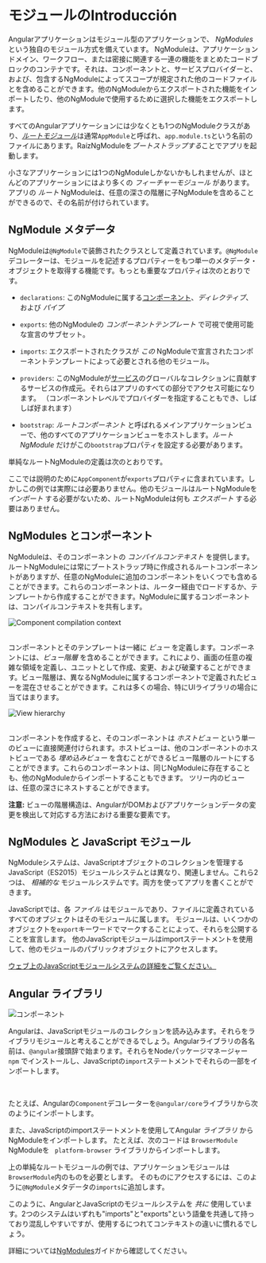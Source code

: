 # モジュールのIntroducción

Angularアプリケーションはモジュール型のアプリケーションで、 *NgModules* という独自のモジュール方式を備えています。
NgModuleは、アプリケーションドメイン、ワークフロー、または密接に関連する一連の機能をまとめたコードブロックのコンテナです。それは、コンポーネントと、サービスプロバイダーと、および、包含するNgModuleによってスコープが規定された他のコードファイルとを含めることができます。他のNgModuleからエクスポートされた機能をインポートしたり、他のNgModuleで使用するために選択した機能をエクスポートします。

すべてのAngularアプリケーションには少なくとも1つのNgModuleクラスがあり、[*ルートモジュール*](guide/bootstrapping)は通常`AppModule`と呼ばれ、`app.module.ts`という名前のファイルにあります。RaízNgModuleを*ブートストラップする*ことでアプリを起動します。

小さなアプリケーションには1つのNgModuleしかないかもしれませんが、ほとんどのアプリケーションにはより多くの *フィーチャーモジュール* があります。アプリの *ルート* NgModuleは、任意の深さの階層に子NgModuleを含めることができるので、その名前が付けられています。

## NgModule メタデータ

NgModuleは`@NgModule`で装飾されたクラスとして定義されています。`@NgModule`デコレーターは、モジュールを記述するプロパティーをもつ単一のメタデータ・オブジェクトを取得する機能です。もっとも重要なプロパティは次のとおりです。

* `declarations`: このNgModuleに属する[コンポーネント](guide/architecture-components)、*ディレクティブ*、および *パイプ*

* `exports`: 他のNgModuleの *コンポーネントテンプレート* で可視で使用可能な宣言のサブセット。

* `imports`: エクスポートされたクラスが *この* NgModuleで宣言されたコンポーネントテンプレートによって必要とされる他のモジュール。

* `providers`: このNgModuleが[サービス](guide/architecture-services)のグローバルなコレクションに貢献するサービスの作成元。それらはアプリのすべての部分でアクセス可能になります。 （コンポーネントレベルでプロバイダーを指定することもでき、しばしば好まれます）

* `bootstrap`:  *ルートコンポーネント* と呼ばれるメインアプリケーションビューで、他のすべてのアプリケーションビューをホストします。*ルートNgModule* だけがこの`bootstrap`プロパティを設定する必要があります。

単純なルートNgModuleの定義は次のとおりです。

<code-example path="architecture/src/app/mini-app.ts" region="module" header="src/app/app.module.ts"></code-example>

<div class="alert is-helpful">

  ここでは説明のために`AppComponent`が`exports`プロパティに含まれています。しかしこの例では実際には必要ありません。他のモジュールはルートNgModuleを *インポート* する必要がないため、ルートNgModuleは何も *エクスポート* する必要はありません。

</div>

## NgModules とコンポーネント

NgModuleは、そのコンポーネントの *コンパイルコンテキスト* を提供します。ルートNgModuleには常にブートストラップ時に作成されるルートコンポーネントがありますが、任意のNgModuleに追加のコンポーネントをいくつでも含めることができます。これらのコンポーネントは、ルーター経由でロードするか、テンプレートから作成することができます。NgModuleに属するコンポーネントは、コンパイルコンテキストを共有します。

<div class="lightbox">
  <img src="generated/images/guide/architecture/compilation-context.png" alt="Component compilation context" class="left">
</div>

<br class="clear">

コンポーネントとそのテンプレートは一緒に *ビュー* を定義します。コンポーネントには、*ビュー階層* を含めることができます。これにより、画面の任意の複雑な領域を定義し、ユニットとして作成、変更、および破棄することができます。ビュー階層は、異なるNgModuleに属するコンポーネントで定義されたビューを混在させることができます。これは多くの場合、特にUIライブラリの場合に当てはまります。

<div class="lightbox">
  <img src="generated/images/guide/architecture/view-hierarchy.png" alt="View hierarchy" class="left">
</div>

<br class="clear">

コンポーネントを作成すると、そのコンポーネントは *ホストビュー* という単一のビューに直接関連付けられます。ホストビューは、他のコンポーネントのホストビューである *埋め込みビュー* を含むことができるビュー階層のルートにすることができます。これらのコンポーネントは、同じNgModuleに存在することも、他のNgModuleからインポートすることもできます。 ツリー内のビューは、任意の深さにネストすることができます。

<div class="alert is-helpful">

**注意:** ビューの階層構造は、AngularがDOMおよびアプリケーションデータの変更を検出して対応する方法における重要な要素です。

</div>

## NgModules と JavaScript モジュール

NgModuleシステムは、JavaScriptオブジェクトのコレクションを管理するJavaScript（ES2015）モジュールシステムとは異なり、関連しません。これら2つは、 *相補的な* モジュールシステムです。両方を使ってアプリを書くことができます。

JavaScriptでは、各 *ファイル* はモジュールであり、ファイルに定義されているすべてのオブジェクトはそのモジュールに属します。
モジュールは、いくつかのオブジェクトを`export`キーワードでマークすることによって、それらを公開することを宣言します。
他のJavaScriptモジュールはimportステートメントを使用して、他のモジュールのパブリックオブジェクトにアクセスします。

<code-example path="architecture/src/app/app.module.ts" region="imports"></code-example>

<code-example path="architecture/src/app/app.module.ts" region="export"></code-example>

<div class="alert is-helpful">
  <a href="http://exploringjs.com/es6/ch_modules.html">ウェブ上のJavaScriptモジュールシステムの詳細をご覧ください。</a>
</div>

## Angular ライブラリ

<img src="generated/images/guide/architecture/library-module.png" alt="コンポーネント" class="left">

Angularは、JavaScriptモジュールのコレクションを読み込みます。それらをライブラリモジュールと考えることができるでしょう。Angularライブラリの各名前は、`@angular`接頭辞で始まります。それらをNodeパッケージマネージャー `npm` でインストールし、JavaScriptの`import`ステートメントでそれらの一部をインポートします。

<br class="clear">

たとえば、Angularの`Component`デコレーターを`@angular/core`ライブラリから次のようにインポートします。

<code-example path="architecture/src/app/app.component.ts" region="import"></code-example>

また、JavaScriptのimportステートメントを使用してAngular *ライブラリ* からNgModuleをインポートします。
たとえば、次のコードは `BrowserModule` NgModuleを ` platform-browser` ライブラリからインポートします。

<code-example path="architecture/src/app/mini-app.ts" region="import-browser-module"></code-example>

上の単純なルートモジュールの例では、アプリケーションモジュールは `BrowserModule`内のものを必要とします。
そのものにアクセスするには、このように`@NgModule`メタデータの`imports`に追加します。

<code-example path="architecture/src/app/mini-app.ts" region="ngmodule-imports"></code-example>

このように、AngularとJavaScriptのモジュールシステムを *共に* 使用しています。2つのシステムはいずれも"imports"と"exports"という語彙を共通して持っており混乱しやすいですが、使用するにつれてコンテキストの違いに慣れるでしょう。

<div class="alert is-helpful">

  詳細については[NgModules](guide/ngmodules)ガイドから確認してください。

</div>
